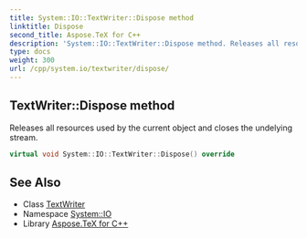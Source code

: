 ```yaml
---
title: System::IO::TextWriter::Dispose method
linktitle: Dispose
second_title: Aspose.TeX for C++
description: 'System::IO::TextWriter::Dispose method. Releases all resources used by the current object and closes the undelying stream in C++.'
type: docs
weight: 300
url: /cpp/system.io/textwriter/dispose/
---
```

## TextWriter::Dispose method


Releases all resources used by the current object and closes the undelying stream.

```cpp
virtual void System::IO::TextWriter::Dispose() override
```

## See Also

* Class [TextWriter](../)
* Namespace [System::IO](../../)
* Library [Aspose.TeX for C++](../../../)
